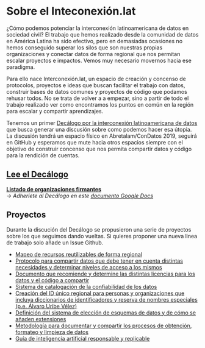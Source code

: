 # Sobre el Inteconexión.lat

¿Cómo podemos potenciar la interconexión latinoamericana de datos en sociedad civil? El trabajo que hemos realizado desde la comunidad de datos en América Latina ha sido efectivo, pero en demasiadas ocasiones no hemos conseguido superar los silos que son nuestras propias organizaciones y conectar datos de forma regional que nos permitan escalar proyectos e impactos. Vemos muy necesario movernos hacia ese paradigma.

Para ello nace Interconexión.lat, un espacio de creación y concenso de protocolos, proyectos e ideas que buscan facilitar el trabajo con datos, construir bases de datos comunes y proyectos de código que podamos rehusar todos. No se trata de volver a a empezar, sino a partir de todo el trabajo realizado ver como encontramos los puntos en común en la región para escalar y compartir aprendizajes.

Tenemos un primer [Decálogo por la interconexión latinoamericana de datos](https://github.com/Interconexion-Lat/Decalogo/blob/master/Decalogo.md) que busca generar una discusión sobre como podemos hacer esa útopia. La discusión tendrá un espacio físico en Abretalam/ConDatos 2019, seguirá en GitHub y esperamos que mute hacia otros espacios siempre con el objetivo de construir concenso que nos permita compartir datos y código para la rendición de cuentas. 

## [Lee el Decálogo](https://github.com/Interconexion-Lat/Decalogo/blob/master/Decalogo.md)  
**[Listado de organizaciones firmantes](https://github.com/Interconexion-Lat/Decalogo/blob/master/firmantes.md)**  
*-> Adheriete al Decálogo en este [documento Google Docs](https://docs.google.com/document/d/1Vr7APtWAcdic4oeN-vC8TiXBjtAozjDLucAr_C33K4w/edit)*  


## Proyectos

Durante la discución del Decálogo se propusieron una serie de proyectos sobre los que seguimos dando vueltas. Si quieres proponer una nueva linea de trabajo solo añade un Issue Github. 
* [Mapeo de recursos reutilizables de forma regional](https://github.com/Interconexion-Lat/Decalogo/issues/1)
* [Protocolo para compartir datos que debe tener en cuenta distintas necesidades y determinar niveles de acceso a los mismos](https://github.com/Interconexion-Lat/Decalogo/issues/2)
* [Documento que recomiende y determine las distintas licencias para los datos y el código a compartir](https://github.com/Interconexion-Lat/Decalogo/issues/3)
* [Sistema de catalogación de la confiabilidad de los datos](https://github.com/Interconexion-Lat/Decalogo/issues/4)
* [Creación del ID único regional para personas y organizaciones que incluya diccionarios de identificadores y reserva de nombres especiales (p.e. Álvaro Uribe Vélez)](https://github.com/Interconexion-Lat/Decalogo/issues/5)
* [Definición del sistema de elección de esquemas de datos y de cómo se añaden extensiones](https://github.com/Interconexion-Lat/Decalogo/issues/6)
* [Metodología para documentar y compartir los procesos de obtención, formateo y limpieza de datos](https://github.com/Interconexion-Lat/Decalogo/issues/7)
* [Guía de inteligencia artificial responsable y replicable](https://github.com/Interconexion-Lat/Decalogo/issues/8)
